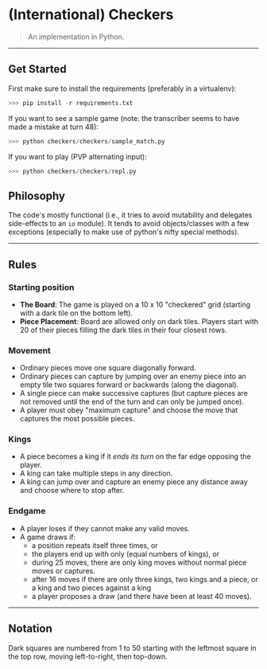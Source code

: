 # (International) Checkers

> An implementation in Python.

---

## Get Started

First make sure to install the requirements (preferably in a virtualenv):

```python
>>> pip install -r requirements.txt
```

If you want to see a sample game (note: the transcriber seems to have made a mistake at turn 48):

```python
>>> python checkers/checkers/sample_match.py
```

If you want to play (PVP alternating input):

```python
>>> python checkers/checkers/repl.py
```

## Philosophy

The code's mostly functional (i.e., it tries to avoid mutability and delegates side-effects to an `io` module).
It tends to avoid objects/classes with a few exceptions (especially to make use of python's nifty special methods).

---

## Rules

### Starting position

- **The Board**: The game is played on a 10 x 10 "checkered" grid (starting with a dark tile on the bottom left).
- **Piece Placement**: Board are allowed only on dark tiles. Players start with 20 of their pieces filling the dark
  tiles in their four closest rows.

### Movement

- Ordinary pieces move one square diagonally forward.
- Ordinary pieces can capture by jumping over an enemy piece into an empty tile two squares forward or backwards (along
  the diagonal).
- A single piece can make successive captures (but capture pieces are not removed until the end of the turn and can only
  be jumped once).
- A player must obey "maximum capture" and choose the move that captures the most possible pieces.

### Kings

- A piece becomes a king if it *ends its turn* on the far edge opposing the player.
- A king can take multiple steps in any direction.
- A king can jump over and capture an enemy piece any distance away and choose where to stop after.

### Endgame

- A player loses if they cannot make any valid moves.
- A game draws if:
    - a position repeats itself three times, or
    - the players end up with only (equal numbers of kings), or
    - during 25 moves, there are only king moves without normal piece moves or captures.
    - after 16 moves if there are only three kings, two kings and a piece, or a king and two pieces against a king
    - a player proposes a draw (and there have been at least 40 moves).

---

## Notation

Dark squares are numbered from 1 to 50 starting with the leftmost square in the top row, moving left-to-right, then
top-down.
